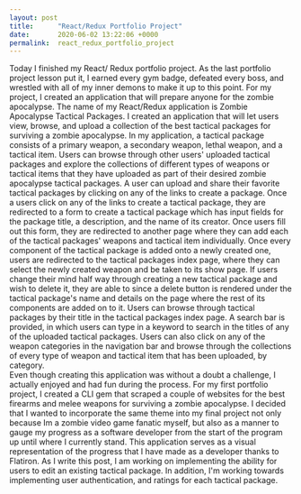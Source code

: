 ```yaml
---
layout: post
title:      "React/Redux Portfolio Project"
date:       2020-06-02 13:22:06 +0000
permalink:  react_redux_portfolio_project
---
```


Today I finished my React/ Redux portfolio project. As the last portfolio project lesson put it, I earned every gym badge, defeated every boss, and wrestled with all of my inner demons to make it up to this point. For my project, I created an application that will prepare anyone for the zombie apocalypse. The name of my React/Redux application is Zombie Apocalypse Tactical Packages. I created an application that will let users view, browse, and upload a collection of the best tactical packages for surviving a zombie apocalypse. In my application, a tactical package consists of a primary weapon, a secondary weapon, lethal weapon, and a tactical item. Users can browse through other users' uploaded tactical packages and explore the collections of different types of weapons or tactical items that they have uploaded as part of their desired zombie apocalypse tactical packages.  A user can upload and share their favorite tactical packages by clicking on any of the links to create a package. Once a users click on any of the links to create a tactical package, they are redirected to a form to create a tactical package which has input fields for the package title, a description, and the name of its creator. Once users fill out this form, they are redirected to another page where they can add each of the tactical packages' weapons and tactical item individually. Once every component of the tactical package is added onto a newly created one, users are redirected to the tactical packages index page, where they can select the newly created weapon and be taken to its show page. If users change their mind half way through creating a new tactical package and wish to delete it, they are able to since a delete button is rendered under the tactical package's name and details on the page where the rest of its components are added on to it. Users can browse through tactical packages by their title in the tactical packages index page. A search bar is provided, in which users can type in a keyword to search in the titles of any of the uploaded tactical packages. Users can also click on any of the weapon categories in the navigation bar and browse through the collections of every type of weapon and tactical item that has been uploaded, by category.  
  Even though creating this application was without a doubt a challenge, I actually enjoyed and had fun during the process. For my first portfolio project, I created a CLI gem that scraped a couple of websites for the best firearms and melee weapons for surviving a zombie apocalypse. I decided that I wanted to incorporate the same theme into my final project not only because Im a zombie video game fanatic myself, but also as a manner to gauge my progress as a software developer from the start of the program up until where I currently stand. This application serves as a visual representation of the progress that I have made as a developer thanks to Flatiron. As I write this post, I am working on implementing the ability for users to edit an existing tactical package. In addition, I'm working towards implementing user authentication, and ratings for each tactical package.

